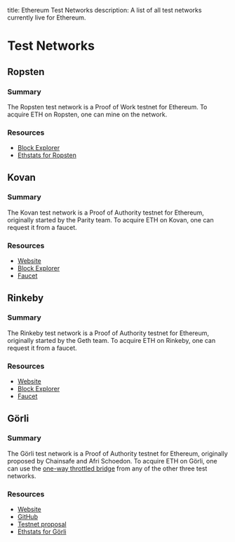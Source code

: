 title: Ethereum Test Networks
description: A list of all test networks currently live for Ethereum.

# Test Networks

## Ropsten

### Summary

The Ropsten test network is a Proof of Work testnet for Ethereum. To acquire ETH on Ropsten, one can mine on the network.

### Resources

* [Block Explorer](https://ropsten.etherscan.io/)
* [Ethstats for Ropsten](https://ropsten-stats.parity.io/)

## Kovan

### Summary

The Kovan test network is a Proof of Authority testnet for Ethereum, originally started by the Parity team. To acquire ETH on Kovan, one can request it from a faucet.

### Resources

* [Website](https://kovan-testnet.github.io/website/)  
* [Block Explorer](https://kovan.etherscan.io/)  
* [Faucet](https://faucet.kovan.network/)

## Rinkeby

### Summary

The Rinkeby test network is a Proof of Authority testnet for Ethereum, originally started by the Geth team. To acquire ETH on Rinkeby, one can request it from a faucet.

### Resources

* [Website](https://www.rinkeby.io/#stats)
* [Block Explorer](https://rinkeby.etherscan.io/)
* [Faucet](https://faucet.rinkeby.io/)

## Görli

### Summary

The Görli test network is a Proof of Authority testnet for Ethereum, originally proposed by Chainsafe and Afri Schoedon. To acquire ETH on Görli, one can use the [one-way throttled bridge](https://goerli.com/bridge) from any of the other three test networks.

### Resources

* [Website](https://goerli.com/)  
* [GitHub](https://github.com/goerli/testnet)  
* [Testnet proposal](https://dev.to/5chdn/the-grli-testnet-proposal---a-call-for-participation-58pf)
* [Ethstats for Görli](https://stats.goerli.net/)



